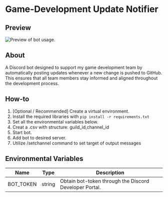 # Game-Development Update Notifier

## Preview
<!-- Resize image to 500px wide -->
<img src="https://i.ibb.co/8L8kLZ0D/New-Project.png" alt="Preview of bot usage." width="auto" height="auto">

## About
A Discord bot designed to support my game development team by automatically posting updates whenever a new change is pushed to GitHub. This ensures that all team members stay informed and aligned throughout the development process.

## How-to
1. [Optional / Recommended] Create a virtual environment.
2. Install the required libraries with `pip install -r requirements.txt`
3. Set all the environmental variables below.
4. Creat a .csv with structure: guild_id,channel_id
5. Start bot.
6. Add bot to desired server.
7. Utilize /setchannel command to set target of output messages

## Environmental Variables
| Name                  | Type   |  Description                                  |
|-----------------------|--------|-----------------------------------------------|
| BOT_TOKEN             | string | Obtain bot-token through the Discord Developer Portal. |

